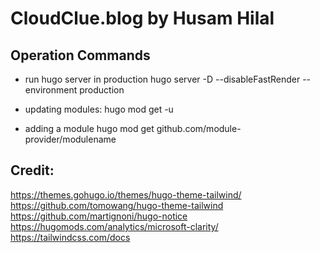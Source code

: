 # CloudClue.blog by Husam Hilal

## Operation Commands

* run hugo server in production
hugo server -D --disableFastRender --environment production

* updating modules:
hugo mod get -u

* adding a module
hugo mod get github.com/module-provider/modulename


## Credit:
https://themes.gohugo.io/themes/hugo-theme-tailwind/
https://github.com/tomowang/hugo-theme-tailwind
https://github.com/martignoni/hugo-notice
https://hugomods.com/analytics/microsoft-clarity/
https://tailwindcss.com/docs

